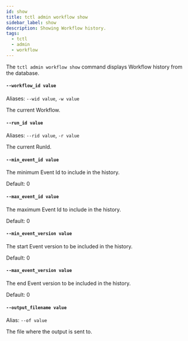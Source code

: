 ```yaml
---
id: show
title: tctl admin workflow show
sidebar_label: show
description: Showing Workflow history.
tags:
  - tctl
  - admin
  - workflow
---
```


The `tctl admin workflow show` command displays Workflow history from the database.

#### `--workflow_id value`

Aliases: `--wid value`, `-w value`

The current Workflow.

#### `--run_id value`

Aliases: `--rid value`, `-r value`

The current RunId.

#### `--min_event_id value`

The minimum Event Id to include in the history.

Default: 0

#### `--max_event_id value`

The maximum Event Id to include in the history.

Default: 0

#### `--min_event_version value`

The start Event version to be included in the history.

Default: 0

#### `--max_event_version value`

The end Event version to be included in the history.

Default: 0

#### `--output_filename value`

Alias: `--of value`

The file where the output is sent to.
